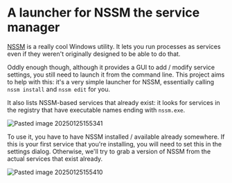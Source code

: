 A launcher for NSSM the service manager
=======================================

[NSSM](https://nssm.cc/) is a really cool Windows utility. It lets you run processes as services even if they weren't originally designed to be able to do that.

Oddly enough though, although it provides a GUI to add / modify service settings, you still need to launch it from the command line. This project aims to help with this: it's a very simple launcher for NSSM, essentially calling `nssm install` and `nssm edit` for you.

It also lists NSSM-based services that already exist: it looks for services in the registry that have executable names ending with `nssm.exe`.

![Pasted image 20250125155341](https://github.com/user-attachments/assets/f0a83495-5de4-4a68-b31a-7d8dd82f869c)

To use it, you have to have NSSM installed / available already somewhere. If this is your first service that you're installing, you will need to set this in the settings dialog. Otherwise, we'll try to grab a version of NSSM from the actual services that exist already.

![Pasted image 20250125155410](https://github.com/user-attachments/assets/ed0033f9-bf63-4bb0-9e2f-2a291ff062b3)
